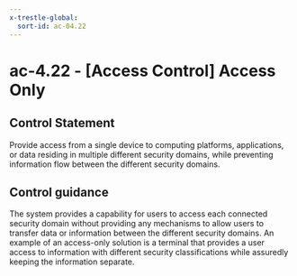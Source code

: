 ```yaml
---
x-trestle-global:
  sort-id: ac-04.22
---
```


# ac-4.22 - \[Access Control\] Access Only

## Control Statement

Provide access from a single device to computing platforms, applications, or data residing in multiple different security domains, while preventing information flow between the different security domains.

## Control guidance

The system provides a capability for users to access each connected security domain without providing any mechanisms to allow users to transfer data or information between the different security domains. An example of an access-only solution is a terminal that provides a user access to information with different security classifications while assuredly keeping the information separate.
